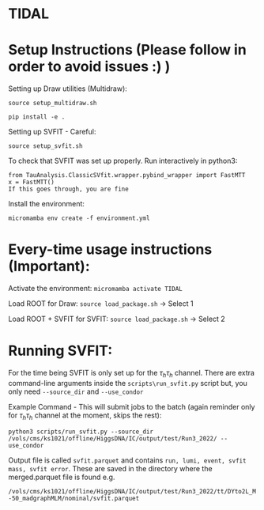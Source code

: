 # TIDAL

# Setup Instructions (Please follow in order to avoid issues :) )

Setting up Draw utilities (Multidraw):

`source setup_multidraw.sh`

`pip install -e .`

Setting up SVFIT - Careful:

`source setup_svfit.sh`

To check that SVFIT was set up properly. Run interactively in python3:

```
from TauAnalysis.ClassicSVfit.wrapper.pybind_wrapper import FastMTT
x = FastMTT()
If this goes through, you are fine
```

Install the environment:

`micromamba env create -f environment.yml`

# Every-time usage instructions (Important):

Activate the environment: `micromamba activate TIDAL`

Load ROOT for Draw: `source load_package.sh` $\rightarrow$ Select 1

Load ROOT + SVFIT for SVFIT: `source load_package.sh` $\rightarrow$ Select 2

# Running SVFIT:
For the time being SVFIT is only set up for the $\tau_h \tau_h$ channel. There are extra command-line arguments inside the `scripts\run_svfit.py` script but, you only need `--source_dir` and `--use_condor` 

Example Command - This will submit jobs to the batch (again reminder only for $\tau_h \tau_h$ channel at the moment, skips the rest): 
```
python3 scripts/run_svfit.py --source_dir /vols/cms/ks1021/offline/HiggsDNA/IC/output/test/Run3_2022/ --use_condor
```

Output file is called `svfit.parquet` and contains `run, lumi, event, svfit mass, svfit error`. These are saved in the directory where the merged.parquet file is found e.g. 

```/vols/cms/ks1021/offline/HiggsDNA/IC/output/test/Run3_2022/tt/DYto2L_M-50_madgraphMLM/nominal/svfit.parquet```








